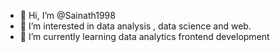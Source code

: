 - 👋 Hi, I’m @Sainath1998
- 👀 I’m interested in data analysis , data science and web.
- 🌱 I’m currently learning data analytics frontend development

<!---
Sainath1998/Sainath1998 is a ✨ special ✨ repository because its `README.md` (this file) appears on your GitHub profile.
You can click the Preview link to take a look at your changes.
--->
